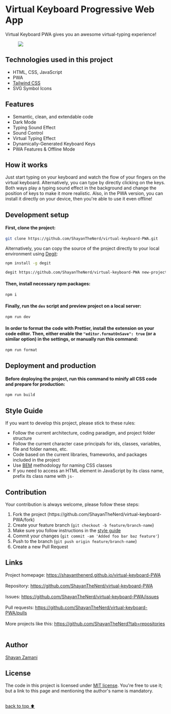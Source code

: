 # Virtual Keyboard Progressive Web App

Virtual Keyboard PWA gives you an awesome virtual-typing experience!

<figure>
  <img src="https://github.com/ShayanTheNerd/virtual-keyboard-PWA/blob/main/og-img.png" />
</figure>

## Technologies used in this project

<ul>
  <li>HTML, CSS, JavaScript</li>
  <li>PWA</li>
  <li>
    <a href="https://tailwindcss.com">Tailwind CSS</a>
  </li>
  <li>SVG Symbol Icons</li>
</ul>

## Features

<ul>
  <li>Semantic, clean, and extendable code</li>
  <li>Dark Mode</li>
  <li>Typing Sound Effect</li>
  <li>Sound Control</li>
  <li>Virtual Typing Effect</li>
  <li>Dynamically-Generated Keyboard Keys</li>
  <li>PWA Features & Offline Mode</li>
</ul>

## How it works

Just start typing on your keyboard and watch the flow of your fingers on the virtual keyboard. Alternatively, you can type by directly clicking on the keys. Both ways play a typing sound effect in the background and change the position of keys to make it more realistic. Also, in the PWA version, you can install it directly on your device, then you're able to use it even offline!

## Development setup

#### First, clone the project:

```sh
git clone https://github.com/ShayanTheNerd/virtual-keyboard-PWA.git
```

Alternatively, you can copy the source of the project directly to your local environment using <a href="https://github.com/Rich-Harris/degit">Degit</a>:

```sh
npm install -g degit

degit https://github.com/ShayanTheNerd/virtual-keyboard-PWA new-project-folder
```

#### Then, install necessary npm packages:

```sh
npm i
```

#### Finally, run the `dev` script and preview project on a local server:

```sh
npm run dev
```

#### In order to format the code with Prettier, install the extension on your code editor. Then, either enable the `"editor.formatOnSave": true` (or a similar option) in the settings, or manually run this command:

```sh
npm run format
```

## Deployment and production

#### Before deploying the project, run this command to minify all CSS code and prepare for production:

```sh
npm run build
```

## Style Guide

If you want to develop this project, please stick to these rules:

<ul>
  <li>Follow the current architecture, coding paradigm, and project folder structure</li>
  <li>Follow the current character case principals for ids, classes, variables, file and folder names, etc.</li>
  <li>Code based on the current libraries, frameworks, and packages included in the project</li>
  <li>Use <a href="https://getbem.com">BEM</a> methodology for naming CSS classes</li>
  <li>If you need to access an HTML element in JavaScript by its class name, prefix its class name with <code>js-</code></li>
</ul>

## Contribution

Your contribution is always welcome, please follow these steps:

<ol>
  <li>Fork the project (https://github.com/ShayanTheNerd/virtual-keyboard-PWA/fork)</li>
  <li>Create your feature branch (<code>git checkout -b feature/branch-name</code>)</li>
  <li>Make sure you follow instructions in the <a href="https://github.com/ShayanTheNerd/virtual-keyboard-PWA#style-guide">style guide</a></li>
  <li>Commit your changes (<code>git commit -am 'Added foo bar baz feature'</code>)</li>
  <li>Push to the branch (<code>git push origin feature/branch-name</code>)</li>
  <li>Create a new Pull Request</li>
</ol>

## Links

Project homepage: https://shayanthenerd.github.io/virtual-keyboard-PWA <br /><br />
Repository: https://github.com/ShayanTheNerd/virtual-keyboard-PWA <br /><br />
Issues: https://github.com/ShayanTheNerd/virtual-keyboard-PWA/issues <br /><br />
Pull requests: https://github.com/ShayanTheNerd/virtual-keyboard-PWA/pulls <br /><br />
More projects like this: https://github.com/ShayanTheNerd?tab=repositories <br /><br />

## Author

<a href="https://shayan-zamani.me">Shayan Zamani</a>

## License

The code in this project is licensed under <a href="https://github.com/ShayanTheNerd/virtual-keyboard-PWA/blob/main/LICENSE.md">MIT license</a>. You're free to use it; but a link to this page and mentioning the author's name is mandatory.

<br />
<a href="https://github.com/ShayanTheNerd/virtual-keyboard-PWA#virtual-keyboard-PWA">back to top ⬆️</a>
